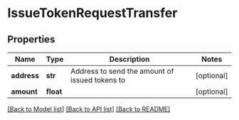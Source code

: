 # IssueTokenRequestTransfer

## Properties
Name | Type | Description | Notes
------------ | ------------- | ------------- | -------------
**address** | **str** | Address to send the amount of issued tokens to | [optional] 
**amount** | **float** |  | [optional] 

[[Back to Model list]](../README.md#documentation-for-models) [[Back to API list]](../README.md#documentation-for-api-endpoints) [[Back to README]](../README.md)


